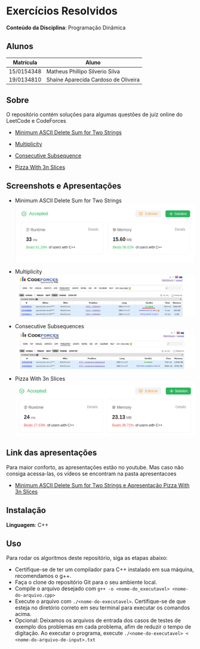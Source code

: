 
# Exercícios Resolvidos


**Conteúdo da Disciplina**: Programação Dinâmica<br>

## Alunos
|Matrícula | Aluno |
| -- | -- |
| 15/0154348  | Matheus Phillipo Silverio Silva |
| 19/0134810  |  Shaíne Aparecida Cardoso de Oliveira |

## Sobre 
O repositório contém soluções para algumas questões de juíz online do LeetCode e CodeForces
- [Minimum ASCII Delete Sum for Two Strings](https://leetcode.com/problems/minimum-ascii-delete-sum-for-two-strings/description/)

- [Multiplicity](https://codeforces.com/problemset/problem/1061/C)

- [Consecutive Subsequence](https://codeforces.com/problemset/problem/977/F) 

- [Pizza With 3n Slices](https://leetcode.com/problems/pizza-with-3n-slices/description/)


## Screenshots e Apresentações
- Minimum ASCII Delete Sum for Two Strings
![Minimum ASCII Delete Sum for Two Strings](/img/minimum.png)

- Multiplicity
![Multiplicity](./img/multiplicity.png)

- Consecutive Subsequences
![Consecutive_subsequences](./img/consecutive_subsequences.png)

- Pizza With 3n Slices <br>
![Pizza With 3n Slices](/img/pizza.png)



## Link das apresentações

Para maior conforto, as apresentações estão no youtube. Mas caso não consiga acessa-las, os vídeos se encontram na pasta apresentacoes

- [Minimum ASCII Delete Sum for Two Strings e Apresentação Pizza With 3n Slices](https://youtu.be/ZjzrRMdqewk)


## Instalação 
**Linguagem**: C++<br>


## Uso 
Para rodar os algoritmos deste repositório, siga as etapas abaixo:

- Certifique-se de ter um compilador para C++ instalado em sua máquina, recomendamos o g++.
- Faça o clone do repositório Git para o seu ambiente local.
- Compile o arquivo desejado com `g++ -o <nome-do_executavel> <nome-do-arquivo.cpp>`
- Execute o arquivo com `./<nome-do-executavel>`. Certifique-se de que esteja no diretório correto em seu terminal para executar os comandos acima.
- Opcional: Deixamos os arquivos de entrada dos casos de testes de exemplo dos problemas em cada problema, afim de reduzir o tempo de digitação. Ao executar o programa, execute `./<nome-do-executavel> < <nome-do-arquivo-de-input>.txt` 




